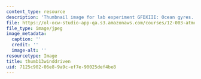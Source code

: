 ```yaml
---
content_type: resource
description: 'Thumbnail image for lab experiment GFDXIII: Ocean gyres.'
file: https://ol-ocw-studio-app-qa.s3.amazonaws.com/courses/12-003-atmosphere-ocean-and-climate-dynamics-fall-2008/7125c90206e89a9cef7e90025def4be8_thumb13winddriven.jpg
file_type: image/jpeg
image_metadata:
  caption: ''
  credit: ''
  image-alt: ''
resourcetype: Image
title: thumb13winddriven
uid: 7125c902-06e8-9a9c-ef7e-90025def4be8
---
```

